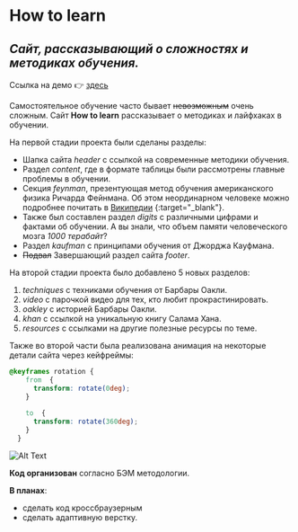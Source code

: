 # **How to learn**

## *Сайт, рассказывающий о сложностях и методиках обучения.*

Ссылка на демо :point_right: <a href="https://how-to-learn-from-nastyanev.surge.sh/" alt="Ссылка опубликованного проекта на surge.sh" target="_blank">здесь</a>

Самостоятельное обучение часто бывает ~~невозможным~~ очень сложным. Сайт **How to learn** рассказывает о методиках и лайфхаках в обучении.

На первой стадии проекта были сделаны разделы:
  * Шапка сайта *header* с ссылкой на современные методики обучения.
  * Раздел *content*, где в формате таблицы были рассмотрены главные проблемы в обучении.
  * Секция *feynman*, презентующая метод обучения американского физика Ричарда Фейнмана. Об этом неординарном человеке можно подробнее почитать в [Википедии](https://ru.wikipedia.org/wiki/%D0%A4%D0%B5%D0%B9%D0%BD%D0%BC%D0%B0%D0%BD,_%D0%A0%D0%B8%D1%87%D0%B0%D1%80%D0%B4 "Ссылка на статью в Википедии") {:target="_blank"}.
  * Также был составлен раздел *digits* с различными цифрами и фактами об обучении. А вы знали, что объем памяти человеческого мозга _1000 терабайт_?
  * Раздел *kaufman* с принципами обучения от Джорджа Кауфмана.
  * ~~Подвал~~ Завершающий раздел сайта *footer*.

На второй стадии проекта было добавлено 5 новых разделов:
  1. *techniques* с техниками обучения от Барбары Оакли.
  2. *video* с парочкой видео для тех, кто любит прокрастинировать.
  3. *oakley* с историей Барбары Оакли.
  4. *khan* с ссылкой на уникальную книгу Салама Хана.
  5. *resources* с ссылками на другие полезные ресурсы по теме.

Также во второй части была реализована анимация на некоторые детали сайта через кейфреймы:
```css
@keyframes rotation {
    from  {
      transform: rotate(0deg);
    }
     
    to  {
      transform: rotate(360deg);
    }
  }
```

![Alt Text](https://media.giphy.com/media/vFKqnCdLPNOKc/giphy.gif)

**Код организован** согласно БЭМ методологии.

**В планах**:

- сделать код кроссбраузерным
- сделать адаптивную верстку. 
